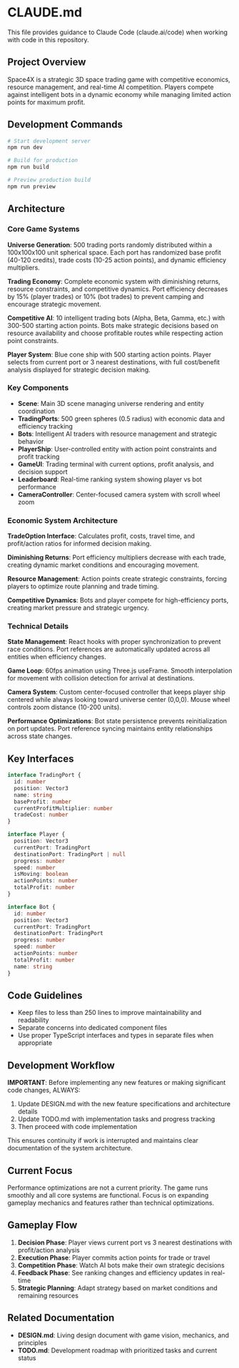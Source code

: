 # CLAUDE.md

This file provides guidance to Claude Code (claude.ai/code) when working with code in this repository.

## Project Overview

Space4X is a strategic 3D space trading game with competitive economics, resource management, and real-time AI competition. Players compete against intelligent bots in a dynamic economy while managing limited action points for maximum profit.

## Development Commands

```bash
# Start development server
npm run dev

# Build for production
npm run build

# Preview production build
npm run preview
```

## Architecture

### Core Game Systems

**Universe Generation**: 500 trading ports randomly distributed within a 100x100x100 unit spherical space. Each port has randomized base profit (40-120 credits), trade costs (10-25 action points), and dynamic efficiency multipliers.

**Trading Economy**: Complete economic system with diminishing returns, resource constraints, and competitive dynamics. Port efficiency decreases by 15% (player trades) or 10% (bot trades) to prevent camping and encourage strategic movement.

**Competitive AI**: 10 intelligent trading bots (Alpha, Beta, Gamma, etc.) with 300-500 starting action points. Bots make strategic decisions based on resource availability and choose profitable routes while respecting action point constraints.

**Player System**: Blue cone ship with 500 starting action points. Player selects from current port or 3 nearest destinations, with full cost/benefit analysis displayed for strategic decision making.

### Key Components

- **Scene**: Main 3D scene managing universe rendering and entity coordination
- **TradingPorts**: 500 green spheres (0.5 radius) with economic data and efficiency tracking
- **Bots**: Intelligent AI traders with resource management and strategic behavior
- **PlayerShip**: User-controlled entity with action point constraints and profit tracking
- **GameUI**: Trading terminal with current options, profit analysis, and decision support
- **Leaderboard**: Real-time ranking system showing player vs bot performance
- **CameraController**: Center-focused camera system with scroll wheel zoom

### Economic System Architecture

**TradeOption Interface**: Calculates profit, costs, travel time, and profit/action ratios for informed decision making.

**Diminishing Returns**: Port efficiency multipliers decrease with each trade, creating dynamic market conditions and encouraging movement.

**Resource Management**: Action points create strategic constraints, forcing players to optimize route planning and trade timing.

**Competitive Dynamics**: Bots and player compete for high-efficiency ports, creating market pressure and strategic urgency.

### Technical Details

**State Management**: React hooks with proper synchronization to prevent race conditions. Port references are automatically updated across all entities when efficiency changes.

**Game Loop**: 60fps animation using Three.js useFrame. Smooth interpolation for movement with collision detection for arrival at destinations.

**Camera System**: Custom center-focused controller that keeps player ship centered while always looking toward universe center (0,0,0). Mouse wheel controls zoom distance (10-200 units).

**Performance Optimizations**: Bot state persistence prevents reinitialization on port updates. Port reference syncing maintains entity relationships across state changes.

## Key Interfaces

```typescript
interface TradingPort {
  id: number
  position: Vector3
  name: string
  baseProfit: number
  currentProfitMultiplier: number
  tradeCost: number
}

interface Player {
  position: Vector3
  currentPort: TradingPort
  destinationPort: TradingPort | null
  progress: number
  speed: number
  isMoving: boolean
  actionPoints: number
  totalProfit: number
}

interface Bot {
  id: number
  position: Vector3
  currentPort: TradingPort
  destinationPort: TradingPort
  progress: number
  speed: number
  actionPoints: number
  totalProfit: number
  name: string
}
```

## Code Guidelines

- Keep files to less than 250 lines to improve maintainability and readability
- Separate concerns into dedicated component files
- Use proper TypeScript interfaces and types in separate files when appropriate

## Development Workflow

**IMPORTANT**: Before implementing any new features or making significant code changes, ALWAYS:
1. Update DESIGN.md with the new feature specifications and architecture details
2. Update TODO.md with implementation tasks and progress tracking
3. Then proceed with code implementation

This ensures continuity if work is interrupted and maintains clear documentation of the system architecture.

## Current Focus

Performance optimizations are not a current priority. The game runs smoothly and all core systems are functional. Focus is on expanding gameplay mechanics and features rather than technical optimizations.

## Gameplay Flow

1. **Decision Phase**: Player views current port vs 3 nearest destinations with profit/action analysis
2. **Execution Phase**: Player commits action points for trade or travel
3. **Competition Phase**: Watch AI bots make their own strategic decisions
4. **Feedback Phase**: See ranking changes and efficiency updates in real-time
5. **Strategic Planning**: Adapt strategy based on market conditions and remaining resources

## Related Documentation

- **DESIGN.md**: Living design document with game vision, mechanics, and principles
- **TODO.md**: Development roadmap with prioritized tasks and current status